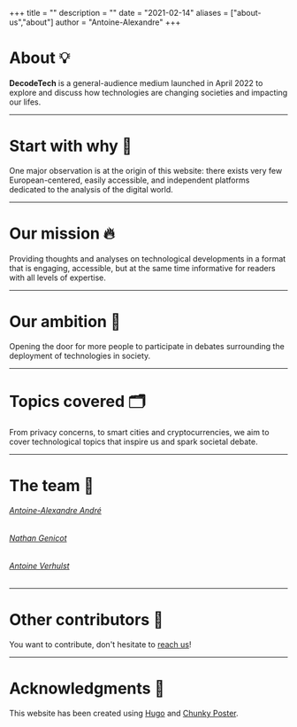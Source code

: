 +++
title = ""
description = ""
date = "2021-02-14"
aliases = ["about-us","about"]
author = "Antoine-Alexandre"
+++

# About 💡

**DecodeTech** is a general-audience medium launched in April 2022 to explore and discuss how technologies are changing societies and impacting our lifes.  
***

# Start with why 🔏

One major observation is at the origin of this website: there exists very few European-centered, easily accessible, and independent platforms dedicated to the analysis of the digital world. 
***

# Our mission 🔥

Providing thoughts and analyses on technological developments in a format that is engaging, accessible, but at the same time informative for readers with all levels of expertise. 
***

# Our ambition 🎯

Opening the door for more people to participate in debates surrounding the deployment of technologies in society. 
***

# Topics covered 🗂️

From privacy concerns, to smart cities and cryptocurrencies, we aim to cover technological topics that inspire us and spark societal debate.
***

# The team 👥

###### [Antoine-Alexandre André](https://decodetech.eu/authors/antoine-alexandre/)
###### [Nathan Genicot](https://decodetech.eu/authors/nathan/)
###### [Antoine Verhulst](https://decodetech.eu/authors/antoine/)
***

# Other contributors 🌠
You want to contribute, don't hesitate to [reach us](https://decodetech.eu/contact/)!
***

# Acknowledgments 👏

This website has been created using [Hugo](https://gohugo.io/) and [Chunky Poster](https://github.com/puresyntax71/hugo-theme-chunky-poster).




